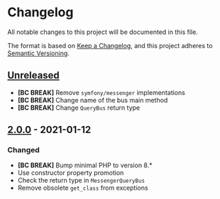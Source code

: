 # Changelog
All notable changes to this project will be documented in this file.

The format is based on [Keep a Changelog](https://keepachangelog.com/en/1.0.0/),
and this project adheres to [Semantic Versioning](https://semver.org/spec/v2.0.0.html).

## [Unreleased]

- **[BC BREAK]** Remove `symfony/messenger` implementations
- **[BC BREAK]** Change name of the bus main method
- **[BC BREAK]** Change `QueryBus` return type

## [2.0.0] - 2021-01-12

### Changed
- **[BC BREAK]** Bump minimal PHP to version 8.*
- Use constructor property promotion
- Check the return type in  ```MessengerQueryBus```
- Remove obsolete ```get_class``` from exceptions

[Unreleased]: https://github.com/Tuzex/cqrs/releases/tag/v2.0.0...HEAD
[2.0.0]: https://github.com/Tuzex/cqrs/releases/tag/v2.0.0
